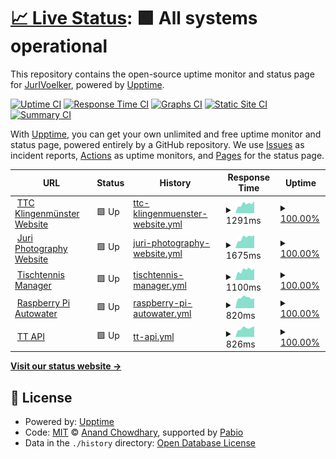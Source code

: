 # [📈 Live Status](https://JurIVoelker.github.io/upptime): <!--live status--> **🟩 All systems operational**

This repository contains the open-source uptime monitor and status page for [JurIVoelker](https://JurIVoelker.github.io/upptime), powered by [Upptime](https://github.com/upptime/upptime).

[![Uptime CI](https://github.com/JurIVoelker/upptime/workflows/Uptime%20CI/badge.svg)](https://github.com/JurIVoelker/upptime/actions?query=workflow%3A%22Uptime+CI%22)
[![Response Time CI](https://github.com/JurIVoelker/upptime/workflows/Response%20Time%20CI/badge.svg)](https://github.com/JurIVoelker/upptime/actions?query=workflow%3A%22Response+Time+CI%22)
[![Graphs CI](https://github.com/JurIVoelker/upptime/workflows/Graphs%20CI/badge.svg)](https://github.com/JurIVoelker/upptime/actions?query=workflow%3A%22Graphs+CI%22)
[![Static Site CI](https://github.com/JurIVoelker/upptime/workflows/Static%20Site%20CI/badge.svg)](https://github.com/JurIVoelker/upptime/actions?query=workflow%3A%22Static+Site+CI%22)
[![Summary CI](https://github.com/JurIVoelker/upptime/workflows/Summary%20CI/badge.svg)](https://github.com/JurIVoelker/upptime/actions?query=workflow%3A%22Summary+CI%22)

With [Upptime](https://upptime.js.org), you can get your own unlimited and free uptime monitor and status page, powered entirely by a GitHub repository. We use [Issues](https://github.com/JurIVoelker/upptime/issues) as incident reports, [Actions](https://github.com/JurIVoelker/upptime/actions) as uptime monitors, and [Pages](https://JurIVoelker.github.io/upptime) for the status page.

<!--start: status pages-->
<!-- This summary is generated by Upptime (https://github.com/upptime/upptime) -->
<!-- Do not edit this manually, your changes will be overwritten -->
<!-- prettier-ignore -->
| URL | Status | History | Response Time | Uptime |
| --- | ------ | ------- | ------------- | ------ |
| <img alt="" src="https://icons.duckduckgo.com/ip3/www.ttc-klingenmuenster.de.ico" height="13"> [TTC Klingenmünster Website](https://www.ttc-klingenmuenster.de) | 🟩 Up | [ttc-klingenmuenster-website.yml](https://github.com/JurIVoelker/upptime/commits/HEAD/history/ttc-klingenmuenster-website.yml) | <details><summary><img alt="Response time graph" src="./graphs/ttc-klingenmuenster-website/response-time-week.png" height="20"> 1291ms</summary><br><a href="https://JurIVoelker.github.io/upptime/history/ttc-klingenmuenster-website"><img alt="Response time 1219" src="https://img.shields.io/endpoint?url=https%3A%2F%2Fraw.githubusercontent.com%2FJurIVoelker%2Fupptime%2FHEAD%2Fapi%2Fttc-klingenmuenster-website%2Fresponse-time.json"></a><br><a href="https://JurIVoelker.github.io/upptime/history/ttc-klingenmuenster-website"><img alt="24-hour response time 1689" src="https://img.shields.io/endpoint?url=https%3A%2F%2Fraw.githubusercontent.com%2FJurIVoelker%2Fupptime%2FHEAD%2Fapi%2Fttc-klingenmuenster-website%2Fresponse-time-day.json"></a><br><a href="https://JurIVoelker.github.io/upptime/history/ttc-klingenmuenster-website"><img alt="7-day response time 1291" src="https://img.shields.io/endpoint?url=https%3A%2F%2Fraw.githubusercontent.com%2FJurIVoelker%2Fupptime%2FHEAD%2Fapi%2Fttc-klingenmuenster-website%2Fresponse-time-week.json"></a><br><a href="https://JurIVoelker.github.io/upptime/history/ttc-klingenmuenster-website"><img alt="30-day response time 1219" src="https://img.shields.io/endpoint?url=https%3A%2F%2Fraw.githubusercontent.com%2FJurIVoelker%2Fupptime%2FHEAD%2Fapi%2Fttc-klingenmuenster-website%2Fresponse-time-month.json"></a><br><a href="https://JurIVoelker.github.io/upptime/history/ttc-klingenmuenster-website"><img alt="1-year response time 1219" src="https://img.shields.io/endpoint?url=https%3A%2F%2Fraw.githubusercontent.com%2FJurIVoelker%2Fupptime%2FHEAD%2Fapi%2Fttc-klingenmuenster-website%2Fresponse-time-year.json"></a></details> | <details><summary><a href="https://JurIVoelker.github.io/upptime/history/ttc-klingenmuenster-website">100.00%</a></summary><a href="https://JurIVoelker.github.io/upptime/history/ttc-klingenmuenster-website"><img alt="All-time uptime 94.40%" src="https://img.shields.io/endpoint?url=https%3A%2F%2Fraw.githubusercontent.com%2FJurIVoelker%2Fupptime%2FHEAD%2Fapi%2Fttc-klingenmuenster-website%2Fuptime.json"></a><br><a href="https://JurIVoelker.github.io/upptime/history/ttc-klingenmuenster-website"><img alt="24-hour uptime 100.00%" src="https://img.shields.io/endpoint?url=https%3A%2F%2Fraw.githubusercontent.com%2FJurIVoelker%2Fupptime%2FHEAD%2Fapi%2Fttc-klingenmuenster-website%2Fuptime-day.json"></a><br><a href="https://JurIVoelker.github.io/upptime/history/ttc-klingenmuenster-website"><img alt="7-day uptime 100.00%" src="https://img.shields.io/endpoint?url=https%3A%2F%2Fraw.githubusercontent.com%2FJurIVoelker%2Fupptime%2FHEAD%2Fapi%2Fttc-klingenmuenster-website%2Fuptime-week.json"></a><br><a href="https://JurIVoelker.github.io/upptime/history/ttc-klingenmuenster-website"><img alt="30-day uptime 94.40%" src="https://img.shields.io/endpoint?url=https%3A%2F%2Fraw.githubusercontent.com%2FJurIVoelker%2Fupptime%2FHEAD%2Fapi%2Fttc-klingenmuenster-website%2Fuptime-month.json"></a><br><a href="https://JurIVoelker.github.io/upptime/history/ttc-klingenmuenster-website"><img alt="1-year uptime 94.40%" src="https://img.shields.io/endpoint?url=https%3A%2F%2Fraw.githubusercontent.com%2FJurIVoelker%2Fupptime%2FHEAD%2Fapi%2Fttc-klingenmuenster-website%2Fuptime-year.json"></a></details>
| <img alt="" src="https://icons.duckduckgo.com/ip3/www.jurivoelker.de.ico" height="13"> [Juri Photography Website](https://www.jurivoelker.de) | 🟩 Up | [juri-photography-website.yml](https://github.com/JurIVoelker/upptime/commits/HEAD/history/juri-photography-website.yml) | <details><summary><img alt="Response time graph" src="./graphs/juri-photography-website/response-time-week.png" height="20"> 1675ms</summary><br><a href="https://JurIVoelker.github.io/upptime/history/juri-photography-website"><img alt="Response time 1402" src="https://img.shields.io/endpoint?url=https%3A%2F%2Fraw.githubusercontent.com%2FJurIVoelker%2Fupptime%2FHEAD%2Fapi%2Fjuri-photography-website%2Fresponse-time.json"></a><br><a href="https://JurIVoelker.github.io/upptime/history/juri-photography-website"><img alt="24-hour response time 1993" src="https://img.shields.io/endpoint?url=https%3A%2F%2Fraw.githubusercontent.com%2FJurIVoelker%2Fupptime%2FHEAD%2Fapi%2Fjuri-photography-website%2Fresponse-time-day.json"></a><br><a href="https://JurIVoelker.github.io/upptime/history/juri-photography-website"><img alt="7-day response time 1675" src="https://img.shields.io/endpoint?url=https%3A%2F%2Fraw.githubusercontent.com%2FJurIVoelker%2Fupptime%2FHEAD%2Fapi%2Fjuri-photography-website%2Fresponse-time-week.json"></a><br><a href="https://JurIVoelker.github.io/upptime/history/juri-photography-website"><img alt="30-day response time 1523" src="https://img.shields.io/endpoint?url=https%3A%2F%2Fraw.githubusercontent.com%2FJurIVoelker%2Fupptime%2FHEAD%2Fapi%2Fjuri-photography-website%2Fresponse-time-month.json"></a><br><a href="https://JurIVoelker.github.io/upptime/history/juri-photography-website"><img alt="1-year response time 1402" src="https://img.shields.io/endpoint?url=https%3A%2F%2Fraw.githubusercontent.com%2FJurIVoelker%2Fupptime%2FHEAD%2Fapi%2Fjuri-photography-website%2Fresponse-time-year.json"></a></details> | <details><summary><a href="https://JurIVoelker.github.io/upptime/history/juri-photography-website">100.00%</a></summary><a href="https://JurIVoelker.github.io/upptime/history/juri-photography-website"><img alt="All-time uptime 95.70%" src="https://img.shields.io/endpoint?url=https%3A%2F%2Fraw.githubusercontent.com%2FJurIVoelker%2Fupptime%2FHEAD%2Fapi%2Fjuri-photography-website%2Fuptime.json"></a><br><a href="https://JurIVoelker.github.io/upptime/history/juri-photography-website"><img alt="24-hour uptime 100.00%" src="https://img.shields.io/endpoint?url=https%3A%2F%2Fraw.githubusercontent.com%2FJurIVoelker%2Fupptime%2FHEAD%2Fapi%2Fjuri-photography-website%2Fuptime-day.json"></a><br><a href="https://JurIVoelker.github.io/upptime/history/juri-photography-website"><img alt="7-day uptime 100.00%" src="https://img.shields.io/endpoint?url=https%3A%2F%2Fraw.githubusercontent.com%2FJurIVoelker%2Fupptime%2FHEAD%2Fapi%2Fjuri-photography-website%2Fuptime-week.json"></a><br><a href="https://JurIVoelker.github.io/upptime/history/juri-photography-website"><img alt="30-day uptime 100.00%" src="https://img.shields.io/endpoint?url=https%3A%2F%2Fraw.githubusercontent.com%2FJurIVoelker%2Fupptime%2FHEAD%2Fapi%2Fjuri-photography-website%2Fuptime-month.json"></a><br><a href="https://JurIVoelker.github.io/upptime/history/juri-photography-website"><img alt="1-year uptime 95.70%" src="https://img.shields.io/endpoint?url=https%3A%2F%2Fraw.githubusercontent.com%2FJurIVoelker%2Fupptime%2FHEAD%2Fapi%2Fjuri-photography-website%2Fuptime-year.json"></a></details>
| <img alt="" src="https://icons.duckduckgo.com/ip3/tt-manager.ttc-klingenmuenster.de.ico" height="13"> [Tischtennis Manager](https://tt-manager.ttc-klingenmuenster.de) | 🟩 Up | [tischtennis-manager.yml](https://github.com/JurIVoelker/upptime/commits/HEAD/history/tischtennis-manager.yml) | <details><summary><img alt="Response time graph" src="./graphs/tischtennis-manager/response-time-week.png" height="20"> 1100ms</summary><br><a href="https://JurIVoelker.github.io/upptime/history/tischtennis-manager"><img alt="Response time 910" src="https://img.shields.io/endpoint?url=https%3A%2F%2Fraw.githubusercontent.com%2FJurIVoelker%2Fupptime%2FHEAD%2Fapi%2Ftischtennis-manager%2Fresponse-time.json"></a><br><a href="https://JurIVoelker.github.io/upptime/history/tischtennis-manager"><img alt="24-hour response time 1252" src="https://img.shields.io/endpoint?url=https%3A%2F%2Fraw.githubusercontent.com%2FJurIVoelker%2Fupptime%2FHEAD%2Fapi%2Ftischtennis-manager%2Fresponse-time-day.json"></a><br><a href="https://JurIVoelker.github.io/upptime/history/tischtennis-manager"><img alt="7-day response time 1100" src="https://img.shields.io/endpoint?url=https%3A%2F%2Fraw.githubusercontent.com%2FJurIVoelker%2Fupptime%2FHEAD%2Fapi%2Ftischtennis-manager%2Fresponse-time-week.json"></a><br><a href="https://JurIVoelker.github.io/upptime/history/tischtennis-manager"><img alt="30-day response time 910" src="https://img.shields.io/endpoint?url=https%3A%2F%2Fraw.githubusercontent.com%2FJurIVoelker%2Fupptime%2FHEAD%2Fapi%2Ftischtennis-manager%2Fresponse-time-month.json"></a><br><a href="https://JurIVoelker.github.io/upptime/history/tischtennis-manager"><img alt="1-year response time 910" src="https://img.shields.io/endpoint?url=https%3A%2F%2Fraw.githubusercontent.com%2FJurIVoelker%2Fupptime%2FHEAD%2Fapi%2Ftischtennis-manager%2Fresponse-time-year.json"></a></details> | <details><summary><a href="https://JurIVoelker.github.io/upptime/history/tischtennis-manager">100.00%</a></summary><a href="https://JurIVoelker.github.io/upptime/history/tischtennis-manager"><img alt="All-time uptime 93.75%" src="https://img.shields.io/endpoint?url=https%3A%2F%2Fraw.githubusercontent.com%2FJurIVoelker%2Fupptime%2FHEAD%2Fapi%2Ftischtennis-manager%2Fuptime.json"></a><br><a href="https://JurIVoelker.github.io/upptime/history/tischtennis-manager"><img alt="24-hour uptime 100.00%" src="https://img.shields.io/endpoint?url=https%3A%2F%2Fraw.githubusercontent.com%2FJurIVoelker%2Fupptime%2FHEAD%2Fapi%2Ftischtennis-manager%2Fuptime-day.json"></a><br><a href="https://JurIVoelker.github.io/upptime/history/tischtennis-manager"><img alt="7-day uptime 100.00%" src="https://img.shields.io/endpoint?url=https%3A%2F%2Fraw.githubusercontent.com%2FJurIVoelker%2Fupptime%2FHEAD%2Fapi%2Ftischtennis-manager%2Fuptime-week.json"></a><br><a href="https://JurIVoelker.github.io/upptime/history/tischtennis-manager"><img alt="30-day uptime 93.75%" src="https://img.shields.io/endpoint?url=https%3A%2F%2Fraw.githubusercontent.com%2FJurIVoelker%2Fupptime%2FHEAD%2Fapi%2Ftischtennis-manager%2Fuptime-month.json"></a><br><a href="https://JurIVoelker.github.io/upptime/history/tischtennis-manager"><img alt="1-year uptime 93.75%" src="https://img.shields.io/endpoint?url=https%3A%2F%2Fraw.githubusercontent.com%2FJurIVoelker%2Fupptime%2FHEAD%2Fapi%2Ftischtennis-manager%2Fuptime-year.json"></a></details>
| <img alt="" src="https://icons.duckduckgo.com/ip3/raspi-autowater-dashboard.jurivoelker.de.ico" height="13"> [Raspberry Pi Autowater](https://raspi-autowater-dashboard.jurivoelker.de) | 🟩 Up | [raspberry-pi-autowater.yml](https://github.com/JurIVoelker/upptime/commits/HEAD/history/raspberry-pi-autowater.yml) | <details><summary><img alt="Response time graph" src="./graphs/raspberry-pi-autowater/response-time-week.png" height="20"> 820ms</summary><br><a href="https://JurIVoelker.github.io/upptime/history/raspberry-pi-autowater"><img alt="Response time 806" src="https://img.shields.io/endpoint?url=https%3A%2F%2Fraw.githubusercontent.com%2FJurIVoelker%2Fupptime%2FHEAD%2Fapi%2Fraspberry-pi-autowater%2Fresponse-time.json"></a><br><a href="https://JurIVoelker.github.io/upptime/history/raspberry-pi-autowater"><img alt="24-hour response time 773" src="https://img.shields.io/endpoint?url=https%3A%2F%2Fraw.githubusercontent.com%2FJurIVoelker%2Fupptime%2FHEAD%2Fapi%2Fraspberry-pi-autowater%2Fresponse-time-day.json"></a><br><a href="https://JurIVoelker.github.io/upptime/history/raspberry-pi-autowater"><img alt="7-day response time 820" src="https://img.shields.io/endpoint?url=https%3A%2F%2Fraw.githubusercontent.com%2FJurIVoelker%2Fupptime%2FHEAD%2Fapi%2Fraspberry-pi-autowater%2Fresponse-time-week.json"></a><br><a href="https://JurIVoelker.github.io/upptime/history/raspberry-pi-autowater"><img alt="30-day response time 806" src="https://img.shields.io/endpoint?url=https%3A%2F%2Fraw.githubusercontent.com%2FJurIVoelker%2Fupptime%2FHEAD%2Fapi%2Fraspberry-pi-autowater%2Fresponse-time-month.json"></a><br><a href="https://JurIVoelker.github.io/upptime/history/raspberry-pi-autowater"><img alt="1-year response time 806" src="https://img.shields.io/endpoint?url=https%3A%2F%2Fraw.githubusercontent.com%2FJurIVoelker%2Fupptime%2FHEAD%2Fapi%2Fraspberry-pi-autowater%2Fresponse-time-year.json"></a></details> | <details><summary><a href="https://JurIVoelker.github.io/upptime/history/raspberry-pi-autowater">100.00%</a></summary><a href="https://JurIVoelker.github.io/upptime/history/raspberry-pi-autowater"><img alt="All-time uptime 96.13%" src="https://img.shields.io/endpoint?url=https%3A%2F%2Fraw.githubusercontent.com%2FJurIVoelker%2Fupptime%2FHEAD%2Fapi%2Fraspberry-pi-autowater%2Fuptime.json"></a><br><a href="https://JurIVoelker.github.io/upptime/history/raspberry-pi-autowater"><img alt="24-hour uptime 100.00%" src="https://img.shields.io/endpoint?url=https%3A%2F%2Fraw.githubusercontent.com%2FJurIVoelker%2Fupptime%2FHEAD%2Fapi%2Fraspberry-pi-autowater%2Fuptime-day.json"></a><br><a href="https://JurIVoelker.github.io/upptime/history/raspberry-pi-autowater"><img alt="7-day uptime 100.00%" src="https://img.shields.io/endpoint?url=https%3A%2F%2Fraw.githubusercontent.com%2FJurIVoelker%2Fupptime%2FHEAD%2Fapi%2Fraspberry-pi-autowater%2Fuptime-week.json"></a><br><a href="https://JurIVoelker.github.io/upptime/history/raspberry-pi-autowater"><img alt="30-day uptime 96.13%" src="https://img.shields.io/endpoint?url=https%3A%2F%2Fraw.githubusercontent.com%2FJurIVoelker%2Fupptime%2FHEAD%2Fapi%2Fraspberry-pi-autowater%2Fuptime-month.json"></a><br><a href="https://JurIVoelker.github.io/upptime/history/raspberry-pi-autowater"><img alt="1-year uptime 96.13%" src="https://img.shields.io/endpoint?url=https%3A%2F%2Fraw.githubusercontent.com%2FJurIVoelker%2Fupptime%2FHEAD%2Fapi%2Fraspberry-pi-autowater%2Fuptime-year.json"></a></details>
| <img alt="" src="https://icons.duckduckgo.com/ip3/tt-api.ttc-klingenmuenster.de.ico" height="13"> [TT API](https://tt-api.ttc-klingenmuenster.de) | 🟩 Up | [tt-api.yml](https://github.com/JurIVoelker/upptime/commits/HEAD/history/tt-api.yml) | <details><summary><img alt="Response time graph" src="./graphs/tt-api/response-time-week.png" height="20"> 826ms</summary><br><a href="https://JurIVoelker.github.io/upptime/history/tt-api"><img alt="Response time 761" src="https://img.shields.io/endpoint?url=https%3A%2F%2Fraw.githubusercontent.com%2FJurIVoelker%2Fupptime%2FHEAD%2Fapi%2Ftt-api%2Fresponse-time.json"></a><br><a href="https://JurIVoelker.github.io/upptime/history/tt-api"><img alt="24-hour response time 1003" src="https://img.shields.io/endpoint?url=https%3A%2F%2Fraw.githubusercontent.com%2FJurIVoelker%2Fupptime%2FHEAD%2Fapi%2Ftt-api%2Fresponse-time-day.json"></a><br><a href="https://JurIVoelker.github.io/upptime/history/tt-api"><img alt="7-day response time 826" src="https://img.shields.io/endpoint?url=https%3A%2F%2Fraw.githubusercontent.com%2FJurIVoelker%2Fupptime%2FHEAD%2Fapi%2Ftt-api%2Fresponse-time-week.json"></a><br><a href="https://JurIVoelker.github.io/upptime/history/tt-api"><img alt="30-day response time 761" src="https://img.shields.io/endpoint?url=https%3A%2F%2Fraw.githubusercontent.com%2FJurIVoelker%2Fupptime%2FHEAD%2Fapi%2Ftt-api%2Fresponse-time-month.json"></a><br><a href="https://JurIVoelker.github.io/upptime/history/tt-api"><img alt="1-year response time 761" src="https://img.shields.io/endpoint?url=https%3A%2F%2Fraw.githubusercontent.com%2FJurIVoelker%2Fupptime%2FHEAD%2Fapi%2Ftt-api%2Fresponse-time-year.json"></a></details> | <details><summary><a href="https://JurIVoelker.github.io/upptime/history/tt-api">100.00%</a></summary><a href="https://JurIVoelker.github.io/upptime/history/tt-api"><img alt="All-time uptime 93.75%" src="https://img.shields.io/endpoint?url=https%3A%2F%2Fraw.githubusercontent.com%2FJurIVoelker%2Fupptime%2FHEAD%2Fapi%2Ftt-api%2Fuptime.json"></a><br><a href="https://JurIVoelker.github.io/upptime/history/tt-api"><img alt="24-hour uptime 100.00%" src="https://img.shields.io/endpoint?url=https%3A%2F%2Fraw.githubusercontent.com%2FJurIVoelker%2Fupptime%2FHEAD%2Fapi%2Ftt-api%2Fuptime-day.json"></a><br><a href="https://JurIVoelker.github.io/upptime/history/tt-api"><img alt="7-day uptime 100.00%" src="https://img.shields.io/endpoint?url=https%3A%2F%2Fraw.githubusercontent.com%2FJurIVoelker%2Fupptime%2FHEAD%2Fapi%2Ftt-api%2Fuptime-week.json"></a><br><a href="https://JurIVoelker.github.io/upptime/history/tt-api"><img alt="30-day uptime 93.75%" src="https://img.shields.io/endpoint?url=https%3A%2F%2Fraw.githubusercontent.com%2FJurIVoelker%2Fupptime%2FHEAD%2Fapi%2Ftt-api%2Fuptime-month.json"></a><br><a href="https://JurIVoelker.github.io/upptime/history/tt-api"><img alt="1-year uptime 93.75%" src="https://img.shields.io/endpoint?url=https%3A%2F%2Fraw.githubusercontent.com%2FJurIVoelker%2Fupptime%2FHEAD%2Fapi%2Ftt-api%2Fuptime-year.json"></a></details>

<!--end: status pages-->

[**Visit our status website →**](https://JurIVoelker.github.io/upptime)

## 📄 License

- Powered by: [Upptime](https://github.com/upptime/upptime)
- Code: [MIT](./LICENSE) © [Anand Chowdhary](https://anandchowdhary.com), supported by [Pabio](https://pabio.com)
- Data in the `./history` directory: [Open Database License](https://opendatacommons.org/licenses/odbl/1-0/)
